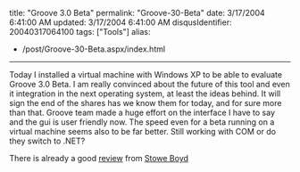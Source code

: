 title: "Groove 3.0 Beta"
permalink: "Groove-30-Beta"
date: 3/17/2004 6:41:00 AM
updated: 3/17/2004 6:41:00 AM
disqusIdentifier: 20040317064100
tags: ["Tools"]
alias:
 - /post/Groove-30-Beta.aspx/index.html
---
Today I installed a virtual machine with Windows XP to be able to evaluate Groove 3.0 Beta. I am really convinced about the future of this tool and even it integration in the next operating system, at least the ideas behind. It will sign the end of the shares has we know them for today, and for sure more than that. Groove team made a huge effort on the interface I have to say and the gui is user friendly now. The speed even for a beta running on a virtual machine seems also to be far better. Still working with COM or do they switch to .NET?

There is already a good [review](http://www.corante.com/getreal/archives/002396.html) from [Stowe Boyd](http://stoweboyd.typepad.com/awm/2003/07/about_stowe_boy.html)

